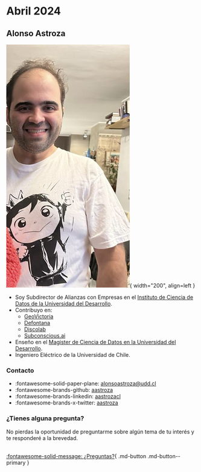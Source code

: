 # Abril 2024

## Alonso Astroza

![Alonso](../assets/images/alonso.png){ width="200", align=left }

* Soy Subdirector de Alianzas con Empresas en el [Instituto de Ciencia de Datos de la Universidad del Desarrollo](https://ingenieria.udd.cl/persona/alonso-astroza-tagle/).
* Contribuyo en:
    * [GeoVictoria](https://www.geovictoria.com)
    * [Defontana](https://www.defontana.com)
    * [Discolab](https://www.discolab.cl)
    * [Subconscious.ai](https://www.subconscious.ai/)
* Enseño en el [Magister de Ciencia de Datos en la Universidad del Desarrollo](https://ingenieria.udd.cl/postgrado/magister-en-data-science/profesores/).
* Ingeniero Eléctrico de la Universidad de Chile.

### Contacto

* :fontawesome-solid-paper-plane: alonsoastroza@udd.cl
* :fontawesome-brands-github: [aastroza](https://github.com/aastroza)
* :fontawesome-brands-linkedin: [aastrozacl](https://www.linkedin.com/in/aastrozacl/)
* :fontawesome-brands-x-twitter: [aastroza](https://twitter.com/aastroza)

### ¿Tienes alguna pregunta?

No pierdas la oportunidad de preguntarme sobre algún tema de tu interés y te responderé a la brevedad.
<br>
<br>

[:fontawesome-solid-message: ¿Preguntas?](questions/index.md){ .md-button .md-button--primary }